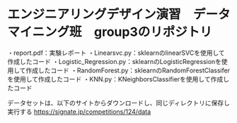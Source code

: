 # エンジニアリングデザイン演習　データマイニング班　group3のリポジトリ

・report.pdf：実験レポート
・Linearsvc.py：sklearnのlinearSVCを使用して作成したコード
・Logistic_Regression.py：sklearnのLogisticRegressionを使用して作成したコード
・RandomForest.py：sklearnのRandomForestClassiferを使用して作成したコード
・KNN.py：KNeighborsClassifierを使用して作成したコード

データセットは、以下のサイトからダウンロードし、同じディレクトリに保存し実行する
https://signate.jp/competitions/124/data
